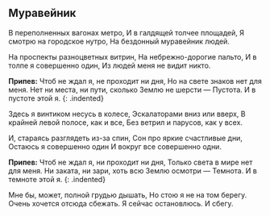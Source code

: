 ﻿---
layout: lyrics
---

## Муравейник

В переполненных вагонах метро,
И в галдящей толчее площадей,
Я смотрю на городское нутро,
На бездонный муравейник людей.

На проспекты разноцветных витрин,
На небрежно-дорогие пальто,
И в толпе я совершенно один,
Из людей меня не видит никто.

**Припев:**
Чтоб не ждал я, не проходит ни дня,
Но на свете знаков нет для меня.
Нет ни места, ни пути, сколько Землю не шерсти — 
Пустота. И в пустоте этой я.
{: .indented}

Здесь я винтиком несусь в колесе,
Эскалаторами вниз или вверх,
В крайней левой полосе, как и все,
Без ветрил и парусов, как у всех.

И, стараясь разглядеть из-за спин,
Сон про яркие счастливые дни,
Остаюсь я совершенно один
И вокруг все совершенно одни.

**Припев:**
Чтоб не ждал я, ни проходит ни дня,
Только света в мире нет для меня.
Ни заката, ни зари, хоть всю Землю осмотри — 
Темнота. И в темноте этой я.
{: .indented}

Мне бы, может, полной грудью дышать,
Но стою я не на том берегу.
Очень хочется отсюда сбежать.
Я сейчас остановлюсь. И сбегу.
